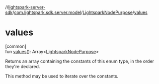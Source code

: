 //[lightspark-server-sdk](../../../index.md)/[com.lightspark.sdk.server.model](../index.md)/[LightsparkNodePurpose](index.md)/[values](values.md)

# values

[common]\
fun [values](values.md)(): Array&lt;[LightsparkNodePurpose](index.md)&gt;

Returns an array containing the constants of this enum type, in the order they're declared.

This method may be used to iterate over the constants.
